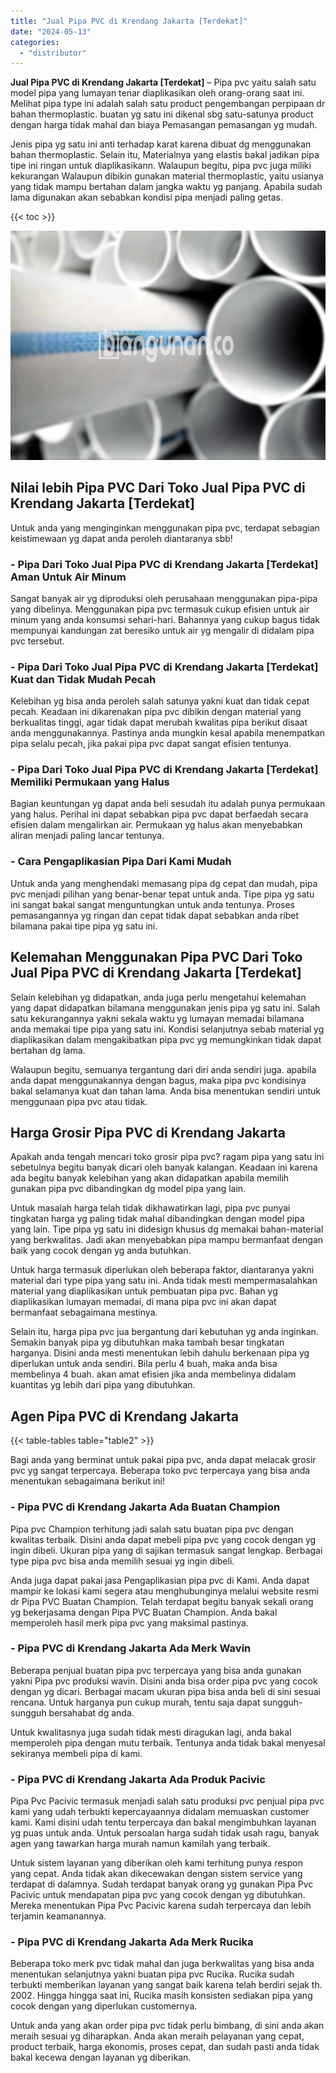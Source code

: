 ```yaml
---
title: "Jual Pipa PVC di Krendang Jakarta [Terdekat]"
date: "2024-05-13"
categories: 
  - "distributor"
---
```


**Jual Pipa PVC di Krendang Jakarta \[Terdekat\]** – Pipa pvc yaitu salah satu model pipa yang lumayan tenar diaplikasikan oleh orang-orang saat ini. Melihat pipa type ini adalah salah satu product pengembangan perpipaan dr bahan thermoplastic. buatan yg satu ini dikenal sbg satu-satunya product dengan harga tidak mahal dan biaya Pemasangan pemasangan yg mudah.

Jenis pipa yg satu ini anti terhadap karat karena dibuat dg menggunakan bahan thermoplastic. Selain itu, Materialnya yang elastis bakal jadikan pipa tipe ini ringan untuk diaplikasikann. Walaupun begitu, pipa pvc juga miliki kekurangan Walaupun dibikin gunakan material thermoplastic, yaitu usianya yang tidak mampu bertahan dalam jangka waktu yg panjang. Apabila sudah lama digunakan akan sebabkan kondisi pipa menjadi paling getas.

{{< toc >}}

![Jual Pipa PVC di Krendang Jakarta [Terdekat]](/images/jaul-pipa-pvc-30.png)

## Nilai lebih Pipa PVC Dari Toko Jual Pipa PVC di Krendang Jakarta \[Terdekat\]

Untuk anda yang menginginkan menggunakan pipa pvc, terdapat sebagian keistimewaan yg dapat anda peroleh diantaranya sbb!

### \- Pipa Dari Toko Jual Pipa PVC di Krendang Jakarta \[Terdekat\] Aman Untuk Air Minum

Sangat banyak air yg diproduksi oleh perusahaan menggunakan pipa-pipa yang dibelinya. Menggunakan pipa pvc termasuk cukup efisien untuk air minum yang anda konsumsi sehari-hari. Bahannya yang cukup bagus tidak mempunyai kandungan zat beresiko untuk air yg mengalir di didalam pipa pvc tersebut.

### \- Pipa Dari Toko Jual Pipa PVC di Krendang Jakarta \[Terdekat\] Kuat dan Tidak Mudah Pecah

Kelebihan yg bisa anda peroleh salah satunya yakni kuat dan tidak cepat pecah. Keadaan ini dikarenakan pipa pvc dibikin dengan material yang berkualitas tinggi, agar tidak dapat merubah kwalitas pipa berikut disaat anda menggunakannya. Pastinya anda mungkin kesal apabila menempatkan pipa selalu pecah, jika pakai pipa pvc dapat sangat efisien tentunya.

### \- Pipa Dari Toko Jual Pipa PVC di Krendang Jakarta \[Terdekat\] Memiliki Permukaan yang Halus

Bagian keuntungan yg dapat anda beli sesudah itu adalah punya permukaan yang halus. Perihal ini dapat sebabkan pipa pvc dapat berfaedah secara efisien dalam mengalirkan air. Permukaan yg halus akan menyebabkan aliran menjadi paling lancar tentunya.

### \- Cara Pengaplikasian Pipa Dari Kami Mudah

Untuk anda yang menghendaki memasang pipa dg cepat dan mudah, pipa pvc menjadi pilihan yang benar-benar tepat untuk anda. Tipe pipa yg satu ini sangat bakal sangat menguntungkan untuk anda tentunya. Proses pemasangannya yg ringan dan cepat tidak dapat sebabkan anda ribet bilamana pakai tipe pipa yg satu ini.

## Kelemahan Menggunakan Pipa PVC Dari Toko Jual Pipa PVC di Krendang Jakarta \[Terdekat\]

Selain kelebihan yg didapatkan, anda juga perlu mengetahui kelemahan yang dapat didapatkan bilamana menggunakan jenis pipa yg satu ini. Salah satu kekurangannya yakni sekala waktu yg lumayan memadai bilamana anda memakai tipe pipa yang satu ini. Kondisi selanjutnya sebab material yg diaplikasikan dalam mengakibatkan pipa pvc yg memungkinkan tidak dapat bertahan dg lama.

Walaupun begitu, semuanya tergantung dari diri anda sendiri juga. apabila anda dapat menggunakannya dengan bagus, maka pipa pvc kondisinya bakal selamanya kuat dan tahan lama. Anda bisa menentukan sendiri untuk menggunaan pipa pvc atau tidak.

## Harga Grosir Pipa PVC di Krendang Jakarta

Apakah anda tengah mencari toko grosir pipa pvc? ragam pipa yang satu ini sebetulnya begitu banyak dicari oleh banyak kalangan. Keadaan ini karena ada begitu banyak kelebihan yang akan didapatkan apabila memilih gunakan pipa pvc dibandingkan dg model pipa yang lain.

Untuk masalah harga telah tidak dikhawatirkan lagi, pipa pvc punyai tingkatan harga yg paling tidak mahal dibandingkan dengan model pipa yang lain. Tipe pipa yg satu ini didesign khusus dg memakai bahan-material yang berkwalitas. Jadi akan menyebabkan pipa mampu bermanfaat dengan baik yang cocok dengan yg anda butuhkan.

Untuk harga termasuk diperlukan oleh beberapa faktor, diantaranya yakni material dari type pipa yang satu ini. Anda tidak mesti mempermasalahkan material yang diaplikasikan untuk pembuatan pipa pvc. Bahan yg diaplikasikan lumayan memadai, di mana pipa pvc ini akan dapat bermanfaat sebagaimana mestinya.

Selain itu, harga pipa pvc jua bergantung dari kebutuhan yg anda inginkan. Semakin banyak pipa yg dibutuhkan maka tambah besar tingkatan harganya. Disini anda mesti menentukan lebih dahulu berkenaan pipa yg diperlukan untuk anda sendiri. Bila perlu 4 buah, maka anda bisa membelinya 4 buah. akan amat efisien jika anda membelinya didalam kuantitas yg lebih dari pipa yang dibutuhkan.

## Agen Pipa PVC di Krendang Jakarta

{{< table-tables table="table2" >}}

Bagi anda yang berminat untuk pakai pipa pvc, anda dapat melacak grosir pvc yg sangat terpercaya. Beberapa toko pvc terpercaya yang bisa anda menentukan sebagaimana berikut ini!

### \- Pipa PVC di Krendang Jakarta Ada Buatan Champion

Pipa pvc Champion terhitung jadi salah satu buatan pipa pvc dengan kwalitas terbaik. Disini anda dapat mebeli pipa pvc yang cocok dengan yg ingin dibeli. Ukuran pipa yang di sajikan termasuk sangat lengkap. Berbagai type pipa pvc bisa anda memilih sesuai yg ingin dibeli.

Anda juga dapat pakai jasa Pengaplikasian pipa pvc di Kami. Anda dapat mampir ke lokasi kami segera atau menghubunginya melalui website resmi dr Pipa PVC Buatan Champion. Telah terdapat begitu banyak sekali orang yg bekerjasama dengan Pipa PVC Buatan Champion. Anda bakal memperoleh hasil merk pipa pvc yang maksimal pastinya.

### \- Pipa PVC di Krendang Jakarta Ada Merk Wavin

Beberapa penjual buatan pipa pvc terpercaya yang bisa anda gunakan yakni Pipa pvc produksi wavin. Disini anda bisa order pipa pvc yang cocok dengan yg dicari. Berbagai macam ukuran pipa bisa anda beli di sini sesuai rencana. Untuk harganya pun cukup murah, tentu saja dapat sungguh-sungguh bersahabat dg anda.

Untuk kwalitasnya juga sudah tidak mesti diragukan lagi, anda bakal memperoleh pipa dengan mutu terbaik. Tentunya anda tidak bakal menyesal sekiranya membeli pipa di kami.

### \- Pipa PVC di Krendang Jakarta Ada Produk Pacivic

Pipa Pvc Pacivic termasuk menjadi salah satu produksi pvc penjual pipa pvc kami yang udah terbukti kepercayaannya didalam memuaskan customer kami. Kami disini udah tentu terpercaya dan bakal mengimbuhkan layanan yg puas untuk anda. Untuk persoalan harga sudah tidak usah ragu, banyak agen yang tawarkan harga murah namun kamilah yang terbaik.

Untuk sistem layanan yang diberikan oleh kami terhitung punya respon yang cepat. Anda tidak akan dikecewakan dengan sistem service yang terdapat di dalamnya. Sudah terdapat banyak orang yg gunakan Pipa Pvc Pacivic untuk mendapatan pipa pvc yang cocok dengan yg dibutuhkan. Mereka menentukan Pipa Pvc Pacivic karena sudah terpercaya dan lebih terjamin keamanannya.

### \- Pipa PVC di Krendang Jakarta Ada Merk Rucika

Beberapa toko merk pvc tidak mahal dan juga berkwalitas yang bisa anda menentukan selanjutnya yakni buatan pipa pvc Rucika. Rucika sudah terbukti memberikan layanan yang sangat baik karena telah berdiri sejak th. 2002. Hingga hingga saat ini, Rucika masih konsisten sediakan pipa yang cocok dengan yang diperlukan customernya.

Untuk anda yang akan order pipa pvc tidak perlu bimbang, di sini anda akan meraih sesuai yg diharapkan. Anda akan meraih pelayanan yang cepat, product terbaik, harga ekonomis, proses cepat, dan sudah pasti anda tidak bakal kecewa dengan layanan yg diberikan.
